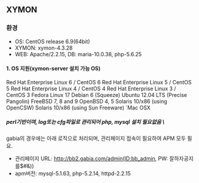 ## XYMON
### 환경
- OS: CentOS release 6.9(64bit)
- XYMON: xymon-4.3.28
- WEB: Apache/2.2.15, DB: maria-10.0.38, php-5.6.25

#### 1.	OS 지원(xymon-server 설치 가능 OS)
Red Hat Enterprise Linux 6 / CentOS 6
Red Hat Enterprise Linux 5 / CentOS 5
Red Hat Enterprise Linux 4 / CentOS 4
Red Hat Enterprise Linux 3 / CentOS 3
Fedora Linux 17
Debian 6 (Squeeze)
Ubuntu 12.04 LTS (Precise Pangolin)
FreeBSD 7, 8 and 9
OpenBSD 4, 5
Solaris 10/x86 (using OpenCSW)
Solaris 10/x86 (using Sun Freeware)
`Mac OSX

##### perl기반이며, log또는 cfg파일로 관리되어 php, mysql 설치 필요없음 \
gabia의 경우에는 아래 로직으로 처리되며, 관리페이지 접속이 필요하여 APM 모두 필요. 
 - 관리페이지 URL: http://bb2.gabia.com/admin(ID:bb_admin, PW: 잘하자공지를$#&))
 - apm버전: mysql-5.1.63, php-5.2.14, httpd-2.2.15
